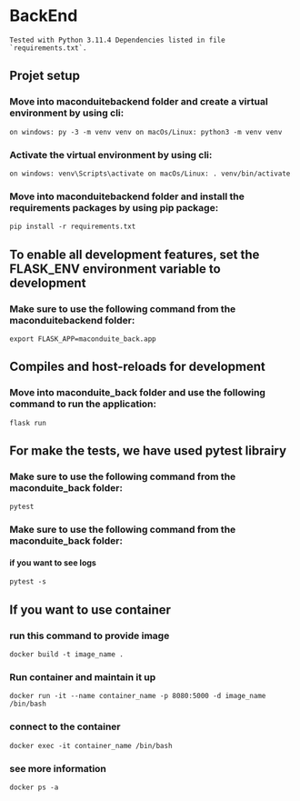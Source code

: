 # BackEnd

``
Tested with Python 3.11.4
Dependencies listed in file `requirements.txt`.
``

## Projet setup

### Move into maconduitebackend folder and create a virtual environment by using cli:
``
    on windows: py -3 -m venv venv
    on macOs/Linux: python3 -m venv venv
``
### Activate the virtual environment by using cli:
``
    on windows: venv\Scripts\activate
    on macOs/Linux: . venv/bin/activate
``
### Move into maconduitebackend folder and install the requirements packages by using pip package:
``
    pip install -r requirements.txt
``
## To enable all development features, set the FLASK_ENV environment variable to development
### Make sure to use the following command from the maconduitebackend folder:
``
    export FLASK_APP=maconduite_back.app
``
## Compiles and host-reloads for development
### Move into maconduite_back folder and use the following command to run the application:
``
    flask run
``
## For make the tests, we have used pytest librairy
### Make sure to use the following command from the maconduite_back folder:
``
    pytest
``
### Make sure to use the following command from the maconduite_back folder:
#### if you want to see logs
``
    pytest -s
``
## If you want to use container
### run this command to provide image
``
    docker build -t image_name .
``
### Run container and maintain it up
``
    docker run -it --name container_name -p 8080:5000 -d image_name /bin/bash
``
### connect to the container
``
    docker exec -it container_name /bin/bash
``
### see more information
``
    docker ps -a
``